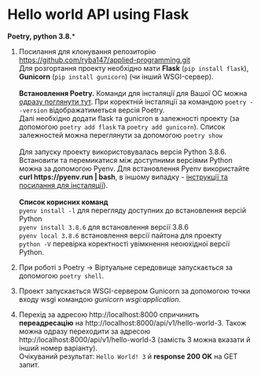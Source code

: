 # Hello world API using Flask
**Poetry, python 3.8.***

1. Посилання для клонування репозиторію https://github.com/ryba147/applied-programming.git <br>
Для розгортання проекту необхідно мати **Flask** (```pip install flask```), **Gunicorn** (```pip install gunicorn```) (чи інший WSGI-сервер).<br><br> **Встановлення Poetry.** Команди для інсталяції для Вашої ОС можна [одразу поглянути тут](https://python-poetry.org/docs/ "Install instructions according to your OS"). При коректній інсталяції за командою ```poetry --version``` відображатиметься версія Poetry. <br> Далі необхідно додати flask та gunicron в залежності проекту (за допомогою ```poetry add flask``` та ```poetry add gunicorn```). Список залежностей можна переглянути за допомогою ```poetry show```<br><br>
Для запуску проекту використовувалась версія Python 3.8.6. Встановити та перемикатися між доступними версіями Python можна за допомогою Pyenv. Для встановлення Pyenv використайте **curl https://<span></span>pyenv.run | bash**, в іншому випадку - [інструкції та посилання для інсталяції](https://github.com/pyenv/pyenv-installer)). <br><br> **Список корисних команд**<br> ```pyenv install -l``` для перегляду доступних до встановлення версій Python <br> ```pyenv install 3.8.6``` для встановлення версії 3.8.6 <br> ```pyenv local 3.8.6``` встановлення версії пайтона для проекту<br> ```python -V``` перевірка коректності увімкнення неоюхідної версії Python. 

2. При роботі з Poetry -> Віртуальне середовище запускається за допомогою ```poetry shell```. <br>
3. Проект запускається WSGI-сервером Gunicorn за допомогою точки входу wsgi командою *gunicorn wsgi:application*.  
4. Перехід за адресою http://localhost:8000 спричинить **переадресацію** на http://localhost:8000/api/v1/hello-world-3. Також можна одразу переходити за адресою http://localhost:8000/api/v1/hello-world-3 (замість 3 можна вказати й інший номер варіанту). <br>
Очікуваний результат: ```Hello World! 3``` й **response 200 OK** на GET запит.
